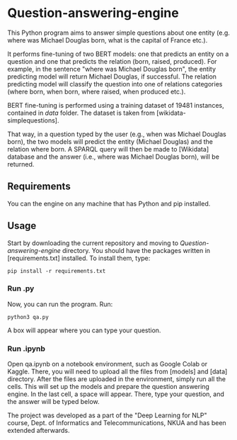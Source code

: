 # Question-answering-engine

This Python program aims to answer simple questions about one entity (e.g. where was Michael Douglas born, what is the capital of France etc.).

It performs fine-tuning of two BERT models: one that predicts an entity on a question and one that predicts the relation (born, raised, produced).
For example, in the sentence "where was Michael Douglas born", the entity predicting model will return Michael Douglas, if successful. The relation predicting model will classify the question into one of relations categories (where born, when born, where raised, when produced etc.).

BERT fine-tuning is performed using a training dataset of 19481 instances, contained in _data_ folder. The dataset is taken from [wikidata-simplequestions]. 

That way, in a question typed by the user (e.g., when was Michael Douglas born), the two models will predict the entity (Michael Douglas) and the relation where born. A SPARQL query will then be made to [Wikidata] database and the answer (i.e., where was Michael Douglas born), will be returned.

## Requirements

You can the engine on any machine that has Python and pip installed.

## Usage

Start by downloading the current repository and moving to _Question-answering-engine_ directory.
You should have the packages written in [requirements.txt] installed. To install them, type:

```
pip install -r requirements.txt
```

### Run .py

Now, you can run the program. Run:
```
python3 qa.py
```

A box will appear where you can type your question. 

### Run .ipynb

Open qa.ipynb on a notebook environment, such as Google Colab or Kaggle.
There, you will need to upload all the files from [models] and [data] directory.
After the files are uploaded in the environment, simply run all the cells. 
This will set up the models and prepare the question answering engine.
In the last cell, a space will appear. There, type your question, and the answer will be typed below. 

The project was developed as a part of the "Deep Learning for NLP" course, Dept. of Informatics and Telecommunications, NKUA and has been extended afterwards.
